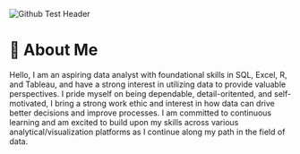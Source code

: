 ![Github Test Header](https://github.com/user-attachments/assets/80e66800-bb43-40ed-be54-e59542105b03)

# 👋 About Me

Hello, I am an aspiring data analyst with foundational skills in SQL, Excel, R, and Tableau, and have a strong interest in utilizing data to provide valuable perspectives. I pride myself on being dependable, detail-oritented, and self-motivated, I bring a strong work ethic and interest in how data can drive better decisions and improve processes. I am committed to continuous learning and am excited to build upon my skills across various analytical/visualization platforms as I continue along my path in the field of data.
